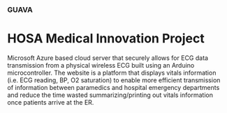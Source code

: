 ### GUAVA

# HOSA Medical Innovation Project

Microsoft Azure based cloud server that securely allows for ECG data transmission from a physical wireless ECG built using an Arduino microcontroller. The website is a platform that displays vitals information (i.e. ECG reading, BP, O2 saturation) to enable more efficient transmission of information between paramedics and hospital emergency departments and reduce the time wasted summarizing/printing out vitals information once patients arrive at the ER.
